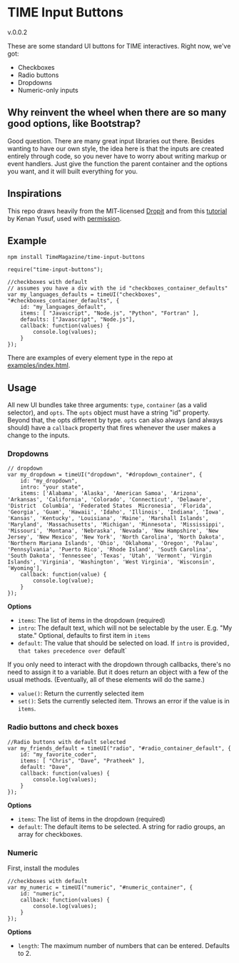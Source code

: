 TIME Input Buttons
============

v.0.0.2

These are some standard UI buttons for TIME interactives. Right now, we've got:

+ Checkboxes
+ Radio buttons
+ Dropdowns
+ Numeric-only inputs

## Why reinvent the wheel when there are so many good options, like Bootstrap?

Good question. There are many great input libraries out there. Besides wanting to have our own style, the idea here is that the inputs are created entirely through code, so you never have to worry about writing markup or event handlers. Just give the function the parent container and the options you want, and it will built everything for you.

## Inspirations

This repo draws heavily from the MIT-licensed [Dropit](https://github.com/gilbitron/Dropit) and from this [tutorial](http://kyusuf.com/post/completely-css-custom-checkbox-radio-buttons-and-select-boxes) by Kenan Yusuf, used with [permission](https://twitter.com/kenan__yusuf/status/712669354777776129).

## Example

	npm install TimeMagazine/time-input-buttons

	require("time-input-buttons");

	//checkboxes with default
	// assumes you have a div with the id "checkboxes_container_defaults"
	var my_languages_defaults = timeUI("checkboxes", "#checkboxes_container_defaults", {
		id: "my_languages_default",
		items: [ "Javascript", "Node.js", "Python", "Fortran" ],
		defaults: ["Javascript", "Node.js"],
		callback: function(values) {
			console.log(values);
		}
	});

There are examples of every element type in the repo at [examples/index.html](examples/index.html).

## Usage

All new UI bundles take three arguments: `type`, `container` (as a valid selector), and `opts`. The `opts` object must have a string "id" property. Beyond that, the opts different by type. `opts` can also always (and always should) have a `callback` property that fires whenever the user makes a change to the inputs.

### Dropdowns

	// dropdown
	var my_dropdown = timeUI("dropdown", "#dropdown_container", {
		id: "my_dropdown",
		intro: "your state",
		items: ['Alabama', 'Alaska', 'American Samoa', 'Arizona', 'Arkansas', 'California', 'Colorado', 'Connecticut', 'Delaware', 'District  Columbia', 'Federated States  Micronesia', 'Florida', 'Georgia', 'Guam', 'Hawaii', 'Idaho', 'Illinois', 'Indiana', 'Iowa', 'Kansas', 'Kentucky', 'Louisiana', 'Maine', 'Marshall Islands', 'Maryland', 'Massachusetts', 'Michigan', 'Minnesota', 'Mississippi', 'Missouri', 'Montana', 'Nebraska', 'Nevada', 'New Hampshire', 'New Jersey', 'New Mexico', 'New York', 'North Carolina', 'North Dakota', 'Northern Mariana Islands', 'Ohio', 'Oklahoma', 'Oregon', 'Palau', 'Pennsylvania', 'Puerto Rico', 'Rhode Island', 'South Carolina', 'South Dakota', 'Tennessee', 'Texas', 'Utah', 'Vermont', 'Virgin Islands', 'Virginia', 'Washington', 'West Virginia', 'Wisconsin', 'Wyoming'],
		callback: function(value) {
			console.log(value);
		}
	});

**Options**
+ `items`: The list of items in the dropdown (required)
+ `intro`: The default text, which will not be selectable by the user. E.g. "My state." Optional, defaults to first item in `items`
+ `default`: The value that should be selected on load. If `intro` is provided`, that takes precedence over `default`

If you only need to interact with the dropdown through callbacks, there's no need to assign it to a variable. But it does return an object with a few of the usual methods. (Eventually, all of these elements will do the same.)

+ `value()`: Return the currently selected item
+ `set()`:   Sets the currently selected item. Throws an error if the value is in `items`.

### Radio buttons and check boxes

	//Radio buttons with default selected
	var my_friends_default = timeUI("radio", "#radio_container_default", {
		id: "my_favorite_coder",
		items: [ "Chris", "Dave", "Pratheek" ],
		default: "Dave",
		callback: function(values) {
			console.log(values);
		}
	});

**Options**
+ `items`: The list of items in the dropdown (required)
+ `default`: The default items to be selected. A string for radio groups, an array for checkboxes.

### Numeric

First, install the modules 

	//checkboxes with default
	var my_numeric = timeUI("numeric", "#numeric_container", {
		id: "numeric",
		callback: function(values) {
			console.log(values);
		}
	});

**Options**
+ `length`: The maximum number of numbers that can be entered. Defaults to 2.